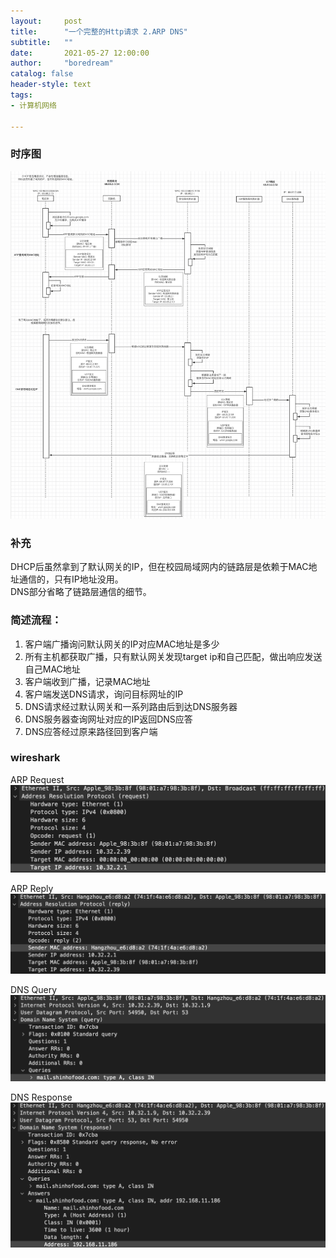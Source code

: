 ```yaml
---
layout:     post
title:      "一个完整的Http请求 2.ARP DNS"
subtitle:   ""
date:       2021-05-27 12:00:00
author:     "boredream"
catalog: false
header-style: text
tags:
- 计算机网络

---
```


### 时序图
![ARP](https://github.com/boredream/boredream.github.io/blob/master/img/in-post/netarpdns.png?raw=true)  
  
### 补充
DHCP后虽然拿到了默认网关的IP，但在校园局域网内的链路层是依赖于MAC地址通信的，只有IP地址没用。  
DNS部分省略了链路层通信的细节。

### 简述流程：  
1. 客户端广播询问默认网关的IP对应MAC地址是多少
2. 所有主机都获取广播，只有默认网关发现target ip和自己匹配，做出响应发送自己MAC地址
3. 客户端收到广播，记录MAC地址
4. 客户端发送DNS请求，询问目标网址的IP
5. DNS请求经过默认网关和一系列路由后到达DNS服务器
6. DNS服务器查询网址对应的IP返回DNS应答
7. DNS应答经过原来路径回到客户端

### wireshark
ARP Request
![ARP Request](https://github.com/boredream/boredream.github.io/blob/master/img/in-post/wsarp1.png?raw=true)  
  
ARP Reply
![ARP Reply](https://github.com/boredream/boredream.github.io/blob/master/img/in-post/wsarp2.png?raw=true)  
  
DNS Query
![DNS Query](https://github.com/boredream/boredream.github.io/blob/master/img/in-post/wsdns1.png?raw=true)  
  
DNS Response
![DNS Response](https://github.com/boredream/boredream.github.io/blob/master/img/in-post/wsdns2.png?raw=true)  

